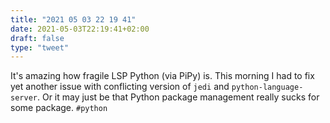 ```yaml
---
title: "2021 05 03 22 19 41"
date: 2021-05-03T22:19:41+02:00
draft: false
type: "tweet"
---
```

It's amazing how fragile LSP Python (via PiPy) is. This morning I had to fix yet another issue with conflicting version of `jedi` and `python-language-server`. Or it may just be that Python package management really sucks for some package. `#python`
